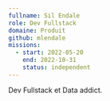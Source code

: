 ```yaml
---
fullname: Sil Endale
role: Dev Fullstack
domaine: Produit
github: mlendale
missions:
  - start: 2022-05-20
    end: 2022-10-31
    status: independent
---
```


Dev Fullstack et Data addict.

